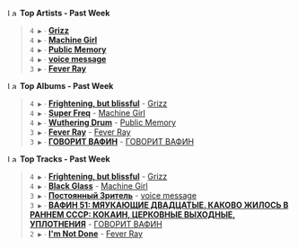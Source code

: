 <!--START_LASTFM_ARTISTS:{"period": "7day", "rows": 5}-->
<a href="https://last.fm" target="_blank"><img src="https://user-images.githubusercontent.com/17434202/215290617-e793598d-d7c9-428f-9975-156db1ba89cc.svg" alt="Last.fm Logo" width="18" height="13"/></a> **Top Artists - Past Week**

> `4 ▶️` ∙ **[Grizz](https://www.last.fm/music/Grizz)**<br/>
> `4 ▶️` ∙ **[Machine Girl](https://www.last.fm/music/Machine+Girl)**<br/>
> `4 ▶️` ∙ **[Public Memory](https://www.last.fm/music/Public+Memory)**<br/>
> `4 ▶️` ∙ **[voice message](https://www.last.fm/music/voice+message)**<br/>
> `3 ▶️` ∙ **[Fever Ray](https://www.last.fm/music/Fever+Ray)**<br/>
<!--END_LASTFM_ARTISTS-->

<!--START_LASTFM_ALBUMS:{"period": "7day", "rows": 5}-->
<a href="https://last.fm" target="_blank"><img src="https://user-images.githubusercontent.com/17434202/215290617-e793598d-d7c9-428f-9975-156db1ba89cc.svg" alt="Last.fm Logo" width="18" height="13"/></a> **Top Albums - Past Week**

> `4 ▶️` ∙ **[Frightening, but blissful](https://www.last.fm/music/Grizz/Frightening,+but+blissful)** - [Grizz](https://www.last.fm/music/Grizz)<br/>
> `4 ▶️` ∙ **[Super Freq](https://www.last.fm/music/Machine+Girl/Super+Freq)** - [Machine Girl](https://www.last.fm/music/Machine+Girl)<br/>
> `4 ▶️` ∙ **[Wuthering Drum](https://www.last.fm/music/Public+Memory/Wuthering+Drum)** - [Public Memory](https://www.last.fm/music/Public+Memory)<br/>
> `3 ▶️` ∙ **[Fever Ray](https://www.last.fm/music/Fever+Ray/Fever+Ray)** - [Fever Ray](https://www.last.fm/music/Fever+Ray)<br/>
> `3 ▶️` ∙ **[ГОВОРИТ ВАФИН](https://www.last.fm/music/%D0%93%D0%9E%D0%92%D0%9E%D0%A0%D0%98%D0%A2+%D0%92%D0%90%D0%A4%D0%98%D0%9D/%D0%93%D0%9E%D0%92%D0%9E%D0%A0%D0%98%D0%A2+%D0%92%D0%90%D0%A4%D0%98%D0%9D)** - [ГОВОРИТ ВАФИН](https://www.last.fm/music/%D0%93%D0%9E%D0%92%D0%9E%D0%A0%D0%98%D0%A2+%D0%92%D0%90%D0%A4%D0%98%D0%9D)<br/>
<!--END_LASTFM_ALBUMS-->

<!--START_LASTFM_TRACKS:{"period": "7day", "rows": 5}-->
<a href="https://last.fm" target="_blank"><img src="https://user-images.githubusercontent.com/17434202/215290617-e793598d-d7c9-428f-9975-156db1ba89cc.svg" alt="Last.fm Logo" width="18" height="13"/></a> **Top Tracks - Past Week**

> `4 ▶️` ∙ **[Frightening, but blissful](https://www.last.fm/music/Grizz/_/Frightening,+but+blissful)** - [Grizz](https://www.last.fm/music/Grizz)<br/>
> `4 ▶️` ∙ **[Black Glass](https://www.last.fm/music/Machine+Girl/_/Black+Glass)** - [Machine Girl](https://www.last.fm/music/Machine+Girl)<br/>
> `3 ▶️` ∙ **[Постоянный Зритель](https://www.last.fm/music/voice+message/_/%D0%9F%D0%BE%D1%81%D1%82%D0%BE%D1%8F%D0%BD%D0%BD%D1%8B%D0%B9+%D0%97%D1%80%D0%B8%D1%82%D0%B5%D0%BB%D1%8C)** - [voice message](https://www.last.fm/music/voice+message)<br/>
> `3 ▶️` ∙ **[ВАФИН 51: МЯУКАЮЩИЕ ДВАДЦАТЫЕ. КАКОВО ЖИЛОСЬ В РАННЕМ СССР: КОКАИН, ЦЕРКОВНЫЕ ВЫХОДНЫЕ, УПЛОТНЕНИЯ](https://www.last.fm/music/%D0%93%D0%9E%D0%92%D0%9E%D0%A0%D0%98%D0%A2+%D0%92%D0%90%D0%A4%D0%98%D0%9D/_/%D0%92%D0%90%D0%A4%D0%98%D0%9D+51:+%D0%9C%D0%AF%D0%A3%D0%9A%D0%90%D0%AE%D0%A9%D0%98%D0%95+%D0%94%D0%92%D0%90%D0%94%D0%A6%D0%90%D0%A2%D0%AB%D0%95.+%D0%9A%D0%90%D0%9A%D0%9E%D0%92%D0%9E+%D0%96%D0%98%D0%9B%D0%9E%D0%A1%D0%AC+%D0%92+%D0%A0%D0%90%D0%9D%D0%9D%D0%95%D0%9C+%D0%A1%D0%A1%D0%A1%D0%A0:+%D0%9A%D0%9E%D0%9A%D0%90%D0%98%D0%9D,+%D0%A6%D0%95%D0%A0%D0%9A%D0%9E%D0%92%D0%9D%D0%AB%D0%95+%D0%92%D0%AB%D0%A5%D0%9E%D0%94%D0%9D%D0%AB%D0%95,+%D0%A3%D0%9F%D0%9B%D0%9E%D0%A2%D0%9D%D0%95%D0%9D%D0%98%D0%AF)** - [ГОВОРИТ ВАФИН](https://www.last.fm/music/%D0%93%D0%9E%D0%92%D0%9E%D0%A0%D0%98%D0%A2+%D0%92%D0%90%D0%A4%D0%98%D0%9D)<br/>
> `2 ▶️` ∙ **[I'm Not Done](https://www.last.fm/music/Fever+Ray/_/I%27m+Not+Done)** - [Fever Ray](https://www.last.fm/music/Fever+Ray)<br/>
<!--END_LASTFM_TRACKS-->